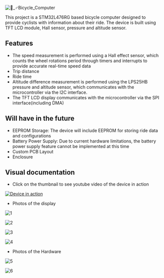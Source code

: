 ![🚴_♂️Bicycle_Computer](https://github.com/Uchyra16/cyclingComputer/assets/125763535/4cd9da9f-67f9-4e4a-9fa7-00e3eb8d6052)

This project is a STM32L476RG based bicycle computer designed to provide cyclists with information about their ride. The device is built using TFT LCD module, Hall sensor, pressure and altitude sensor. 

## Features
* The speed measurement is performed using a Hall effect sensor, which counts the wheel rotations period through timers and interrupts to provide accurate real-time speed data
* Trip distance
* Ride time
* Altitude difference measurement is performed using the LPS25HB pressure and altitude sensor, which communicates with the microcontroller via the I2C interface.
* The TFT LCD display communicates with the microcontroller via the SPI interface(including DMA)
## Will have in the future
* EEPROM Storage: The device will include EEPROM for storing ride data and configurations
* Battery Power Supply: Due to current hardware limitations, the battery power supply feature cannot be implemented at this time
* Custom PCB Layout
* Enclosure

## Visual documentation
* Click on the thumbnail to see youtube video of the device in action
  
[![Device in action](https://img.youtube.com/vi/ph8TO750Oyo/0.jpg)](https://www.youtube.com/watch?v=ph8TO750Oyo)

* Photos of the display

![1](https://github.com/Uchyra16/cyclingComputer/assets/125763535/c28b3f36-05e4-4da5-ac9d-23d418445d5f)


![2](https://github.com/Uchyra16/cyclingComputer/assets/125763535/5ef44afb-3116-401d-8612-30d714cf4835)


![3](https://github.com/Uchyra16/cyclingComputer/assets/125763535/53b3a08e-5b4b-48d5-91fa-904177cc67de)


![4](https://github.com/Uchyra16/cyclingComputer/assets/125763535/f62264cf-8950-4d46-a582-47295ac81af8)

* Photos of the Hardware

![5](https://github.com/Uchyra16/cyclingComputer/assets/125763535/cefff82a-fe6e-40ca-baa8-25df12093a9b)


![6](https://github.com/Uchyra16/cyclingComputer/assets/125763535/8307704b-c1b1-410d-87b3-76cc3b840a4e)

  

